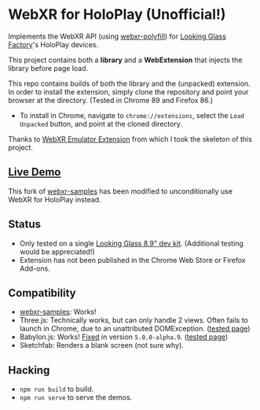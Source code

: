# WebXR for HoloPlay (Unofficial!)

Implements the WebXR API (using [webxr-polyfill](https://github.com/immersive-web/webxr-polyfill))
for [Looking Glass Factory](https://lookingglassfactory.com/)'s HoloPlay devices.

This project contains both a **library** and a **WebExtension** that injects the library before page load.

This repo contains builds of both the library and the (unpacked) extension.
In order to install the extension, simply clone the repository and point your browser at the directory.
(Tested in Chrome 89 and Firefox 86.)

- To install in Chrome, navigate to `chrome://extensions`, select the `Load Unpacked` button, and point at the cloned directory.

Thanks to [WebXR Emulator Extension](https://github.com/MozillaReality/WebXR-emulator-extension)
from which I took the skeleton of this project.

## [Live Demo](https://kai.graphics/holoplay-webxr/third_party/webxr-samples/)

This fork of [webxr-samples](https://github.com/immersive-web/webxr-samples)
has been modified to unconditionally use WebXR for HoloPlay instead.

## Status

- Only tested on a single
    [Looking Glass 8.9" dev kit](https://docs.lookingglassfactory.com/Gettingstarted/8-9/).
    (Additional testing would be appreciated!)
- Extension has not been published in the Chrome Web Store or Firefox Add-ons.

## Compatibility

- [webxr-samples](https://github.com/immersive-web/webxr-samples): Works!
- Three.js: Technically works, but can only handle 2 views.
    Often fails to launch in Chrome, due to an unattributed DOMException.
    ([tested page](https://threejs.org/examples/webxr_vr_cubes.html))
- Babylon.js: Works! [Fixed](https://github.com/BabylonJS/Babylon.js/pull/9853) in version `5.0.0-alpha.9`.
    ([tested page](https://playground.babylonjs.com/#F41V6N))
- Sketchfab: Renders a blank screen (not sure why).

## Hacking

- `npm run build` to build.
- `npm run serve` to serve the demos.
